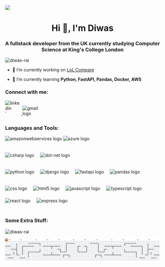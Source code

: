 <div>
  <img style="100%" src="https://capsule-render.vercel.app/api?type=wave&height=70&section=header&reversal=false&fontSize=70&fontColor=FFFFFF&fontAlign=50&fontAlignY=50&stroke=-&descSize=20&descAlign=50&descAlignY=50&theme=tokyonight"  />
</div>

<h1 align="center">Hi 👋, I'm Diwas</h1>
<h3 align="center">A fullstack developer from the UK currently studying Computer Science at King's College London</h3>

<p align="left"> <img src="https://komarev.com/ghpvc/?username=diwas-rai&label=Profile%20views&color=0091ff&style=flat" alt="diwas-rai" /> </p>

- 🔭 I’m currently working on [LoL Compare](https://github.com/diwas-rai/lol-compare)

- 🌱 I’m currently learning **Python, FastAPI, Pandas, Docker, AWS**

<h3 align="left">Connect with me:</h3>
<div align="left">
  <a href="https://www.linkedin.com/in/diwas-rai" target="_blank">
    <img src="https://raw.githubusercontent.com/maurodesouza/profile-readme-generator/master/src/assets/icons/social/linkedin/default.svg" width="52" height="40" alt="linkedin logo" style="display: inline-block"/>
  </a>
  <a href="mailto:diwasraii38@gmail.com" target="_blank">
    <img src="https://raw.githubusercontent.com/maurodesouza/profile-readme-generator/master/src/assets/icons/social/gmail/default.svg" width="52" height="40" alt="gmail logo" style="display: inline-block"/>
  </a>
</div>

<h3 align="left">Languages and Tools:</h3>
<p align="left"> 
  <img src="https://cdn.jsdelivr.net/gh/devicons/devicon/icons/amazonwebservices/amazonwebservices-line-wordmark.svg" height="40" alt="amazonwebservices logo" style="display: inline-block"/>
  <img src="https://cdn.jsdelivr.net/gh/devicons/devicon/icons/azure/azure-original.svg" height="40" alt="azure logo" style="display: inline-block"/>
</p>

<p align="left">
  <img src="https://cdn.jsdelivr.net/gh/devicons/devicon/icons/csharp/csharp-original.svg" height="40" alt="csharp logo" style="display: inline-block"/>
  <img width="12"style="display: inline-block"/>
  <img src="https://cdn.jsdelivr.net/gh/devicons/devicon/icons/dot-net/dot-net-original.svg" height="40" alt="dot-net logo" style="display: inline-block"/>
</p>

<p align="left">
  <img src="https://cdn.jsdelivr.net/gh/devicons/devicon/icons/python/python-original.svg" height="40" alt="python logo" style="display: inline-block"/>
  <img width="12"style="display: inline-block"/>
  <img src="https://cdn.jsdelivr.net/gh/devicons/devicon/icons/django/django-plain.svg" height="40" alt="django logo" style="display: inline-block"/>
  <img width="12"style="display: inline-block"/>
  <img src="https://cdn.jsdelivr.net/gh/devicons/devicon/icons/fastapi/fastapi-original.svg" height="40" alt="fastapi logo" style="display: inline-block"/>
  <img width="12"style="display: inline-block"/>
  <img src="https://cdn.jsdelivr.net/gh/devicons/devicon/icons/pandas/pandas-original.svg" height="40" alt="pandas logo" style="display: inline-block"/>
</p>

<p align="left">
  <img src="https://cdn.jsdelivr.net/gh/devicons/devicon/icons/css3/css3-original.svg" height="40" alt="css logo" style="display: inline-block"/>
  <img width="12"style="display: inline-block"/>
  <img src="https://cdn.jsdelivr.net/gh/devicons/devicon/icons/html5/html5-original.svg" height="40" alt="html5 logo" style="display: inline-block"/>
  <img width="12"style="display: inline-block"/>
  <img src="https://cdn.jsdelivr.net/gh/devicons/devicon/icons/javascript/javascript-original.svg" height="40" alt="javascript logo" style="display: inline-block"/>
  <img width="12"style="display: inline-block"/>
  <img src="https://cdn.jsdelivr.net/gh/devicons/devicon/icons/typescript/typescript-original.svg" height="40" alt="typescript logo" style="display: inline-block"/>
  <img width="12"style="display: inline-block"/>
  <img src="https://cdn.jsdelivr.net/gh/devicons/devicon/icons/react/react-original.svg" height="40" alt="react logo" style="display: inline-block"/>
  <img width="12"style="display: inline-block"/>
  <img src="https://cdn.jsdelivr.net/gh/devicons/devicon/icons/express/express-original.svg" height="40" alt="express logo" style="display: inline-block"/>
</p>

<h3 align="left">Some Extra Stuff:</h3>
<p><img align="center" src="https://github-readme-stats.vercel.app/api/top-langs?username=diwas-rai&show_icons=true&locale=en&layout=compact" alt="diwas-rai" /></p>

<picture>
  <source media="(prefers-color-scheme: dark)" srcset="https://raw.githubusercontent.com/diwas-rai/diwas-rai/output/pacman-contribution-graph-dark.svg">
  <source media="(prefers-color-scheme: light)" srcset="https://raw.githubusercontent.com/diwas-rai/diwas-rai/output/pacman-contribution-graph.svg">
  <img alt="pacman contribution graph" src="https://raw.githubusercontent.com/diwas-rai/diwas-rai/output/pacman-contribution-graph.svg">
</picture>
